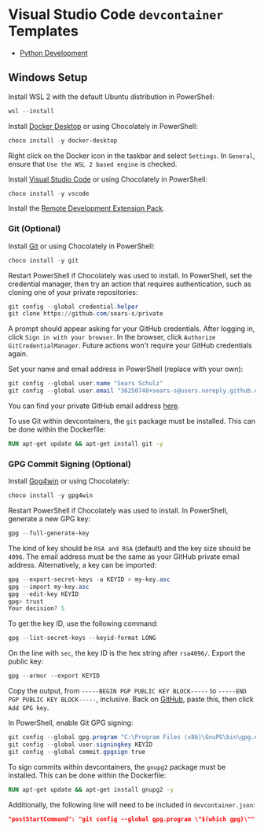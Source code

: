 # Visual Studio Code `devcontainer` Templates

- [Python Development](python/)

## Windows Setup

Install WSL 2 with the default Ubuntu distribution in PowerShell:

```powershell
wsl --install
```

Install [Docker Desktop](https://www.docker.com/products/docker-desktop) or using Chocolately in PowerShell:

```powershell
choco install -y docker-desktop
```

Right click on the Docker icon in the taskbar and select `Settings`. In `General`, ensure that `Use the WSL 2 based engine` is checked.

Install [Visual Studio Code](https://code.visualstudio.com/download) or using Chocolately in PowerShell:

```powershell
choco install -y vscode
```

Install the [Remote Development Extension Pack](https://marketplace.visualstudio.com/items?itemName=ms-vscode-remote.vscode-remote-extensionpack).

### Git (Optional)

Install [Git](https://git-scm.com/download/win) or using Chocolately in PowerShell:

```powershell
choco install -y git
```

Restart PowerShell if Chocolately was used to install. In PowerShell, set the credential manager, then try an action that requires authentication, such as cloning one of your private repositories:

```powershell
git config --global credential.helper
git clone https://github.com/sears-s/private
```

A prompt should appear asking for your GitHub credentials. After logging in, click `Sign in with your browser`. In the browser, click `Authorize GitCredentialManager`. Future actions won't require your GitHub credentials again.

Set your name and email address in PowerShell (replace with your own):

```powershell
git config --global user.name "Sears Schulz"
git config --global user.email "36250748+sears-s@users.noreply.github.com"
```

You can find your private GitHub email address [here](https://github.com/settings/emails).

To use Git within devcontainers, the `git` package must be installed. This can be done within the Dockerfile:

```Dockerfile
RUN apt-get update && apt-get install git -y
```

### GPG Commit Signing (Optional)

Install [Gpg4win](https://gpg4win.org/get-gpg4win.html) or using Chocolately:

```powershell
choco install -y gpg4win
```

Restart PowerShell if Chocolately was used to install. In PowerShell, generate a new GPG key:

```powershell
gpg --full-generate-key
```

The kind of key should be `RSA and RSA` (default) and the key size should be `4096`. The email address must be the same as your GitHub private email address. Alternatively, a key can be imported:

```powershell
gpg --export-secret-keys -a KEYID > my-key.asc
gpg --import my-key.asc
gpg --edit-key KEYID
gpg> trust
Your decision? 5
```

To get the key ID, use the following command:

```powershell
gpg --list-secret-keys --keyid-format LONG
```

On the line with `sec`, the key ID is the hex string after `rsa4096/`. Export the public key:

```powershell
gpg --armor --export KEYID
```

Copy the output, from `-----BEGIN PGP PUBLIC KEY BLOCK-----` to `-----END PGP PUBLIC KEY BLOCK-----`, inclusive. Back on [GitHub](https://github.com/settings/gpg/new), paste this, then click `Add GPG key`.

In PowerShell, enable Git GPG signing:

```powershell
git config --global gpg.program "C:\Program Files (x86)\GnuPG\bin\gpg.exe"
git config --global user.signingkey KEYID
git config --global commit.gpgsign true
```

To sign commits within devcontainers, the `gnupg2` package must be installed. This can be done within the Dockerfile:

```Dockerfile
RUN apt-get update && apt-get install gnupg2 -y
```

Additionally, the following line will need to be included in `devcontainer.json`:

```json
"postStartCommand": "git config --global gpg.program \"$(which gpg)\""
```
